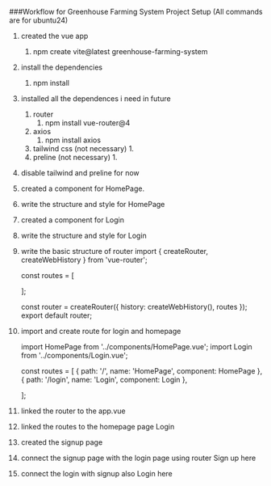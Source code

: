 ###Workflow for Greenhouse Farming System Project Setup
(All commands are for ubuntu24)
1. created the vue app
    1. npm create vite@latest greenhouse-farming-system
2. install the dependencies 
    1. npm install
3. installed all the dependences i need in future
    1. router
        1. npm install vue-router@4
    2. axios
        1. npm install axios
    3. tailwind css (not necessary)
        1.
    4. preline (not necessary)
        1. 
4. disable tailwind and preline for now
5. created a component for HomePage. 
6. write the structure and style for HomePage
7. created a component for Login
8. write the structure and style for Login
9. write the basic structure of router
    import { createRouter, createWebHistory } from 'vue-router';

	const routes = [
        
	  
	];

	const router = createRouter({
	  history: createWebHistory(),
	  routes
	});
	export default router;
10. import and create route for login and homepage

    import HomePage from '../components/HomePage.vue';
    import Login from '../components/Login.vue';

    const routes = [
	  {
	    path: '/',
	    name: 'HomePage',
	    component: HomePage
	  },
	  {
	    path: '/login',
	    name: 'Login',
	    component: Login
	  },
	  
	];


11. linked the router to the app.vue
    <router-view></router-view>
12. linked the routes to the homepage page
    <router-link to="/login">Login</router-link>
13. created the signup page
14. connect the signup page with the login page using router
    <router-link to="/sign-up"> Sign up here</router-link> 
15. connect the login with signup also
    <router-link to="/login"> Login here</router-link>
